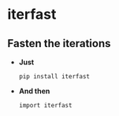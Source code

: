# iterfast
 Fasten the iterations
 -----------------------
 - **Just**
  
    `pip install iterfast`
 - **And then**
 
    `import iterfast`

 

